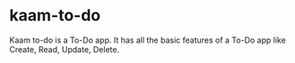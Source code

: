 # kaam-to-do
Kaam to-do is a To-Do app. It has all the basic features of a To-Do app like Create, Read, Update, Delete.
